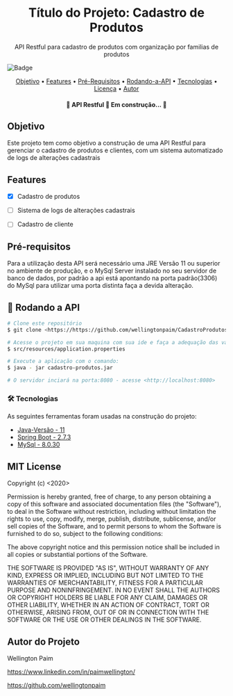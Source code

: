 <h1 align="center">Título do Projeto: Cadastro de Produtos</h1>

<p align="center">API Restful para cadastro de produtos com organização por familias de produtos</p>

![Badge](https://img.shields.io/badge/WJBC-Sofwares-%237159c1?style=for-the-badge&logo=ghost)

<p align="center">
 <a href="#objetivo">Objetivo</a> •
 <a href="#features">Features</a> • 
 <a href="#pre-requisitos">Pré-Requisitos</a> •
 <a href="#rodando-a-api">Rodando-a-API</a> • 
 <a href="#tecnologias">Tecnologias</a> • 
 <a href="#licenc-a">Licença</a> • 
 <a href="#autor">Autor</a>
</p>

<h4 align="center"> 
	🚧  API Restful 🚀 Em construção...  🚧
</h4>

## Objetivo

Este projeto tem como objetivo a construção de uma API Restful para gerenciar o cadastro de produtos e clientes, com um sistema automatizado de logs de alterações cadastrais

## Features

- [x] Cadastro de produtos
- [ ] Sistema de logs de alterações cadastrais
- [ ] Cadastro de cliente


## Pré-requisitos

Para a utilização desta API será necessário uma JRE Versão 11 ou superior no ambiente de produção, e o MySql Server instalado no seu servidor de banco de dados, por padrão a api está apontando na porta padrão(3306) do MySql para utilizar uma porta distinta faça a devida alteração.

## 🎲 Rodando a API

```bash
# Clone este repositório
$ git clone <https://https://github.com/wellingtonpaim/CadastroProdutos>

# Acesse o projeto em sua maquina com sua ide e faça a adequação das variáveis de ambiente utilizadas para o acesso ao banco de dados, no arquivo application.properties, sendo a variavel da url, do username e da password, respectivamente: DB_URL, DB_USER, DB_KEY, configure estas variáveis com os valores correspondentes ao seu banco de dados. Caso seja necessário alterar a porta de acesso ao banco de dados faça esta alteração no valor que segue na url como por exemplo em: spring.datasource.url=jdbc:mysql://localhost:3306/cadastro-produtos. O arquivo application.properties fica em:
$ src/resources/application.properties

# Execute a aplicação com o comando:
$ java - jar cadastro-produtos.jar

# O servidor inciará na porta:8080 - acesse <http://localhost:8080>
```
### 🛠 Tecnologias

As seguintes ferramentas foram usadas na construção do projeto:

- [Java-Versão - 11](https://java.com/)
- [Spring Boot - 2.7.3](https://spring.io/projects/spring-boot/)
- [MySql - 8.0.30](https://mysql.com/)

## MIT License

Copyright (c) <2020> <Seu Nome>

Permission is hereby granted, free of charge, to any person obtaining a copy
of this software and associated documentation files (the "Software"), to deal
in the Software without restriction, including without limitation the rights
to use, copy, modify, merge, publish, distribute, sublicense, and/or sell
copies of the Software, and to permit persons to whom the Software is
furnished to do so, subject to the following conditions:

The above copyright notice and this permission notice shall be included in all
copies or substantial portions of the Software.

THE SOFTWARE IS PROVIDED "AS IS", WITHOUT WARRANTY OF ANY KIND, EXPRESS OR
IMPLIED, INCLUDING BUT NOT LIMITED TO THE WARRANTIES OF MERCHANTABILITY,
FITNESS FOR A PARTICULAR PURPOSE AND NONINFRINGEMENT. IN NO EVENT SHALL THE
AUTHORS OR COPYRIGHT HOLDERS BE LIABLE FOR ANY CLAIM, DAMAGES OR OTHER
LIABILITY, WHETHER IN AN ACTION OF CONTRACT, TORT OR OTHERWISE, ARISING FROM,
OUT OF OR IN CONNECTION WITH THE SOFTWARE OR THE USE OR OTHER DEALINGS IN THE
SOFTWARE.

## Autor do Projeto

Wellington Paim

<https://www.linkedin.com/in/paimwellington/>

<https://github.com/wellingtonpaim>